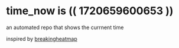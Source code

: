 # time_now is (( 1720659600653 ))

an automated repo that shows the currnent time

inspired by [breakingheatmap](https://github.com/breakingheatmap/breakingheatmap)